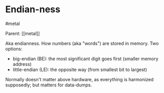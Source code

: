 # Endian-ness

#metal

Parent: [[metal]]

Aka endianness. How numbers (aka "words") are stored in memory. Two options:
* big-endian (BE): the most significant digit goes first (smaller memory address)
* little-endian (LE): the opposite way (from smallest bit to largest)

Normally doesn't matter above hardware, as everything is harmonized supposedly; but matters for data-dumps.